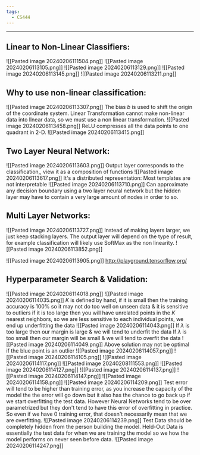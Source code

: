 ```yaml
---
tags:
  - CS444
---
```

---
## Linear to Non-Linear Classifiers:
![[Pasted image 20240206111504.png]]
![[Pasted image 20240206113105.png]]
![[Pasted image 20240206113129.png]]
![[Pasted image 20240206113145.png]]
![[Pasted image 20240206113211.png]]

## Why to use non-linear classification:
![[Pasted image 20240206113307.png]]
The bias $b$ is used to shift the origin of the coordinate system. Linear Transformation cannot make non-linear data into llnear data, so we must use a non linear transformation.
![[Pasted image 20240206113458.png]]
ReLU compresses all the data points to one quadrant in 2-D.
![[Pasted image 20240206113415.png]]

## Two Layer Neural Network:
![[Pasted image 20240206113603.png]]
Output layer corresponds to the classification,, view it as a composition of functions
![[Pasted image 20240206113617.png]]
It's a distributed representation: Most templates are not interpretable
![[Pasted image 20240206113710.png]]
Can approximate any decision boundary using a two layer neural network but the hidden layer may have to contain a very large amount of nodes in order to so.
## Multi Layer Networks:
![[Pasted image 20240206113727.png]]
Instead of making layers larger, we just keep stacking layers. The output layer will depend on the type of result, for example classification will likely use SoftMax as the non linearity.
![[Pasted image 20240206113852.png]]

![[Pasted image 20240206113905.png]]
http://playground.tensorflow,org/

## Hyperparameter Search & Validation:
![[Pasted image 20240206114018.png]]
![[Pasted image 20240206114035.png]]
$K$ is defined by hand, 
if it is small then the training accuracy is 100% so it may not do too well on unseen data & it is sensitive to outliers
if it is too large then you will have unrelated points in the $K$ nearest neighbors, so we are less sensitive to each individual points, we end up underfitting the data
![[Pasted image 20240206114043.png]]
If $\lambda$ is too large then our margin is large & we will tend to underfit the data
If $\lambda$ is too small then our margin will be small & we will tend to overfit the data
![[Pasted image 20240206114049.png]]
Above solution may not be optimal if the blue point is an outlier
![[Pasted image 20240206114057.png]]
![[Pasted image 20240206114105.png]]
![[Pasted image 20240206114117.png]]
![[Pasted image 20240208111553.png]]
![[Pasted image 20240206114127.png]]
![[Pasted image 20240206114137.png]]
![[Pasted image 20240206114147.png]]
![[Pasted image 20240206114158.png]] 
![[Pasted image 20240206114209.png]]
Test error will tend to be higher than training error, as you increase the capacity of the model the  the error will go down but it also has the chance to go back up if we start overfitting the test data.
However Neural Networks tend to be over parametrized but they don't tend to have this error of overfitting in practice. So even if we have 0 training error, that doesn't necessarily mean that we are overfitting.
![[Pasted image 20240206114239.png]]
Test Data should be completely hidden from the person building the model. Held-Out Data is essentially the test data for when we are training the model so we how the model performs on never seen before data.
![[Pasted image 20240206114247.png]]
